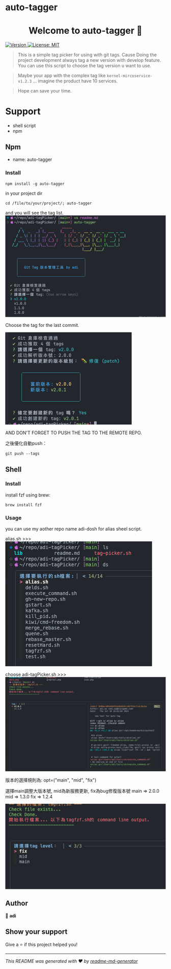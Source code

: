 # auto-tagger

<h1 align="center">Welcome to auto-tagger 👋</h1>
<p>
  <a href="https://www.npmjs.com/package/auto-tagger" target="_blank">
    <img alt="Version" src="https://img.shields.io/npm/v/auto-tagger.svg">
  </a>
  <a href="#" target="_blank">
    <img alt="License: MIT" src="https://img.shields.io/badge/License-MIT-yellow.svg" />
  </a>
</p>

>This is a simple tag picker for using with git tags.
>Cause Doing the project development always tag a new version with develop feature.
>You can use this script to choose the tag version u want to use.

>Maybe your app with the complex tag like `kernel-mircoservice-v1.2.3` ...
>imagine the product have 10 services.

>Hope can save your time.

# Support

- shell script
- npm 

## Npm

- name: auto-tagger

### Install

```
npm install -g auto-tagger
```

in your project dir
```
cd /file/to/your/project/; auto-tagger
```

and you will see the tag list.
![alt text](images/auto-tagger-1.png)

Choose the tag for the last commit.

![alt text](images/auto-tagger-2.png)

AND DON'T FORGET TO PUSH THE TAG TO THE REMOTE REPO.

之後優化自動push：
```
git push --tags
```

## Shell

### Install 
install fzf using brew:
```
brew install fzf
```

### Usage

you can use my aother repo name adi-dosh for alias sheel script.

alias.sh >>>
![alt text](images/image.png)

choose adi-tagPicker.sh >>>
![alt text](images/image-1.png)

版本的選擇規則為:
opt=("main", "mid", "fix")

選擇main調整大版本號, mid為新服務更新, fix為bug修復版本號
main => 2.0.0 
mid => 1.3.0
fix => 1.2.4 

![alt text](images/image-2.png)

## Author

👤 **adi**

## Show your support

Give a ⭐️ if this project helped you!

***
_This README was generated with ❤️ by [readme-md-generator](https://github.com/kefranabg/readme-md-generator)_